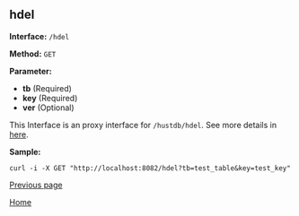 ## hdel ##

**Interface:** `/hdel`

**Method:** `GET`

**Parameter:** 

*  **tb** (Required)  
*  **key** (Required)  
*  **ver** (Optional)  

This Interface is an proxy interface for `/hustdb/hdel`. See more details in [here](../hustdb/hustdb/hdel.md).  

**Sample:**

    curl -i -X GET "http://localhost:8082/hdel?tb=test_table&key=test_key"

[Previous page](../ha.md)

[Home](../../index.md)